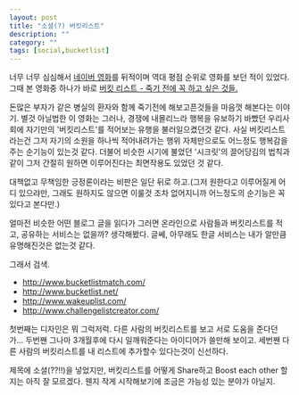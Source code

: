 ```yaml
---
layout: post
title: "소셜(?) 버킷리스트"
description: ""
category: ""
tags: [social,bucketlist]
---
```

너무 너무 심심해서 <a href="http://movie.naver.com">네이버 영화</a>를 뒤적이며 역대 평점 순위로 영화를 보던 적이 있었다.
그때 본 영화중 하나가 바로 <a href='http://movie.naver.com/movie/bi/mi/basic.nhn?code=69102'>버킷 리스트 - 죽기 전에 꼭 하고 싶은 것들.</a>

돈많은 부자가 같은 병실의 환자와 함께 죽기전에 해보고픈것들을 마음껏 해본다는 이야기. 
별것 아닐법한 이 영화는 그러나, 경쟁에 내몰리느라 행복을 유보하기 바빴던 우리사회에 자기만의 '버킷리스트'를 적어보는 유행을 불러일으켰던것 같다. 
사실 버킷리스트라는건 그저 자기의 소원을 하나씩 적어내려가는 행위 자체만으로도 어느정도 행복감을 주는 순기능이 있는것 같다. 더불어 비슷한 시기에 불었던 '시크릿'의 끌어당김의 법칙과 같이 그저 간절히 원하면 이루어진다는 최면작용도 있었던 것 같다.

대책없고 무책임한 긍정론이라는 비판은 일단 뒤로 하고.(그저 원한다고 이루어질게 어디 있으랴만, 그래도 원하지도 않으면 이룰것 조차 없어지니까 어느정도의 순기능은 꼭 있다고 본다만.)

얼마전 비슷한 어떤 블로그 글을 읽다가 그러면 온라인으로 사람들과 버킷리스트를 적고, 공유하는 서비스는 없을까? 생각해봤다. 글쎄, 아무래도 한글 서비스는 내가 알만큼 유명해진것은 없는것 같다. 

그래서 검색. 

<ul>
  <li><a href="http://www.bucketlistmatch.com/">http://www.bucketlistmatch.com/</a></li>
  <li><a href="http://www.bucketlist.net/">http://www.bucketlist.net/</a></li>
  <li><a href="http://www.wakeuplist.com/">http://www.wakeuplist.com/</a></li>
  <li><a href="http://www.challengelistcreator.com/">http://www.challengelistcreator.com/</a></li>
</ul>

첫번째는 디자인은 뭐 그럭저럭. 다른 사람의 버킷리스트를 보고 서로 도움을 준다던가...
두번짼 그나마 3개월후에 다시 일깨워준다는 아이디어가 쓸만해 보이고. 
세번짼 다른 사람의 버킷리스트를 내 리스트에 추가할수 있다는것이 신선하다.

제목에 소셜(??!!)을 넣었지만, 버킷리스트를 어떻게 Share하고 Boost each other 할지는 아직 잘 모르겠다. 웬지 작게 시작해보기에 조금은 가능성 있는 분야가 아닐지.

